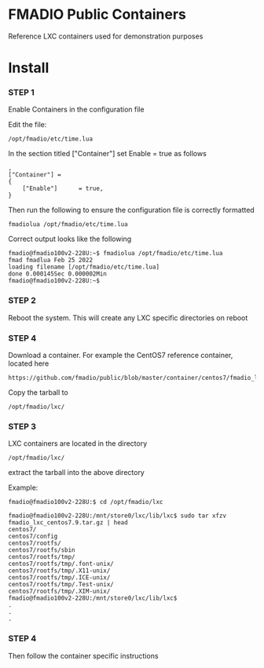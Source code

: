 # FMADIO Public Containers

Reference LXC containers used for demonstration purposes 

# Install


### STEP 1

Enable Containers in the configuration file

Edit the file:

```
/opt/fmadio/etc/time.lua
```

In the section titled ["Container"] set Enable = true as follows

```
,
["Container"] =
{
	["Enable"]     	= true,
}
```

Then run the following to ensure the configuration file is correctly formatted 

```
fmadiolua /opt/fmadio/etc/time.lua
```

Correct output looks like the following


```
fmadio@fmadio100v2-228U:~$ fmadiolua /opt/fmadio/etc/time.lua
fmad fmadlua Feb 25 2022
loading filename [/opt/fmadio/etc/time.lua]
done 0.000145Sec 0.000002Min
fmadio@fmadio100v2-228U:~$
```

### STEP 2

Reboot the system. This will create any LXC specific directories on reboot 


### STEP 4

Download a container. For example the CentOS7 reference container, located here


```
https://github.com/fmadio/public/blob/master/container/centos7/fmadio_lxc_centos7.9.tar.gz
```

Copy the tarball to 

```
/opt/fmadio/lxc/
```

### STEP 3

LXC containers are located in the directory 

```
/opt/fmadio/lxc/
```
extract the tarball into the above directory

Example:

```
fmadio@fmadio100v2-228U:$ cd /opt/fmadio/lxc

fmadio@fmadio100v2-228U:/mnt/store0/lxc/lib/lxc$ sudo tar xfzv fmadio_lxc_centos7.9.tar.gz | head
centos7/
centos7/config
centos7/rootfs/
centos7/rootfs/sbin
centos7/rootfs/tmp/
centos7/rootfs/tmp/.font-unix/
centos7/rootfs/tmp/.X11-unix/
centos7/rootfs/tmp/.ICE-unix/
centos7/rootfs/tmp/.Test-unix/
centos7/rootfs/tmp/.XIM-unix/
fmadio@fmadio100v2-228U:/mnt/store0/lxc/lib/lxc$
.
.
.
```


### STEP 4

Then follow the container specific instructions




